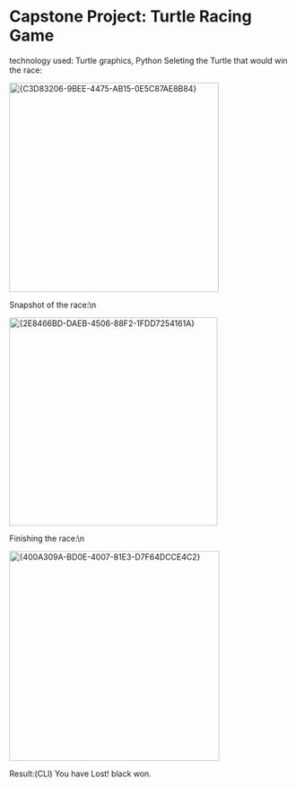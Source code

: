 # Capstone Project: Turtle Racing Game

technology used: Turtle graphics, Python
Seleting the Turtle that would win the race:


<img width="373" alt="{C3D83206-9BEE-4475-AB15-0E5C87AE8B84}" src="https://github.com/user-attachments/assets/c7ae2682-3a80-4d68-872e-4e828d294f96" />

Snapshot of the race:\n


<img width="371" alt="{2E8466BD-DAEB-4506-88F2-1FDD7254161A}" src="https://github.com/user-attachments/assets/0e6a886b-61ee-4026-8a14-d131213954cc" />

Finishing the race:\n


<img width="374" alt="{400A309A-BD0E-4007-81E3-D7F64DCCE4C2}" src="https://github.com/user-attachments/assets/0cbf94a5-626b-46ea-9b7f-c6b64c8ea2e3" />

Result:(CLI)
You have Lost! black won.



